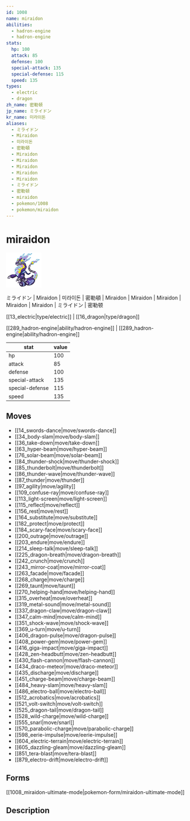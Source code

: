 ```yaml
---
id: 1008
name: miraidon
abilities:
  - hadron-engine
  - hadron-engine
stats:
  hp: 100
  attack: 85
  defense: 100
  special-attack: 135
  special-defense: 115
  speed: 135
types:
  - electric
  - dragon
zh_name: 密勒顿
jp_name: ミライドン
kr_name: 미라이돈
aliases:
  - ミライドン
  - Miraidon
  - 미라이돈
  - 密勒頓
  - Miraidon
  - Miraidon
  - Miraidon
  - Miraidon
  - Miraidon
  - ミライドン
  - 密勒顿
  - miraidon
  - pokemon/1008
  - pokemon/miraidon
---
```

# miraidon

![](https://raw.githubusercontent.com/PokeAPI/sprites/master/sprites/pokemon/1008.png)

ミライドン | Miraidon | 미라이돈 | 密勒頓 | Miraidon | Miraidon | Miraidon | Miraidon | Miraidon | ミライドン | 密勒顿

[[13_electric|type/electric]] | [[16_dragon|type/dragon]]

[[289_hadron-engine|ability/hadron-engine]] | [[289_hadron-engine|ability/hadron-engine]]

|stat|value|
|---|---|
|hp|100|
|attack|85|
|defense|100|
|special-attack|135|
|special-defense|115|
|speed|135|


## Moves

- [[14_swords-dance|move/swords-dance]]
- [[34_body-slam|move/body-slam]]
- [[36_take-down|move/take-down]]
- [[63_hyper-beam|move/hyper-beam]]
- [[76_solar-beam|move/solar-beam]]
- [[84_thunder-shock|move/thunder-shock]]
- [[85_thunderbolt|move/thunderbolt]]
- [[86_thunder-wave|move/thunder-wave]]
- [[87_thunder|move/thunder]]
- [[97_agility|move/agility]]
- [[109_confuse-ray|move/confuse-ray]]
- [[113_light-screen|move/light-screen]]
- [[115_reflect|move/reflect]]
- [[156_rest|move/rest]]
- [[164_substitute|move/substitute]]
- [[182_protect|move/protect]]
- [[184_scary-face|move/scary-face]]
- [[200_outrage|move/outrage]]
- [[203_endure|move/endure]]
- [[214_sleep-talk|move/sleep-talk]]
- [[225_dragon-breath|move/dragon-breath]]
- [[242_crunch|move/crunch]]
- [[243_mirror-coat|move/mirror-coat]]
- [[263_facade|move/facade]]
- [[268_charge|move/charge]]
- [[269_taunt|move/taunt]]
- [[270_helping-hand|move/helping-hand]]
- [[315_overheat|move/overheat]]
- [[319_metal-sound|move/metal-sound]]
- [[337_dragon-claw|move/dragon-claw]]
- [[347_calm-mind|move/calm-mind]]
- [[351_shock-wave|move/shock-wave]]
- [[369_u-turn|move/u-turn]]
- [[406_dragon-pulse|move/dragon-pulse]]
- [[408_power-gem|move/power-gem]]
- [[416_giga-impact|move/giga-impact]]
- [[428_zen-headbutt|move/zen-headbutt]]
- [[430_flash-cannon|move/flash-cannon]]
- [[434_draco-meteor|move/draco-meteor]]
- [[435_discharge|move/discharge]]
- [[451_charge-beam|move/charge-beam]]
- [[484_heavy-slam|move/heavy-slam]]
- [[486_electro-ball|move/electro-ball]]
- [[512_acrobatics|move/acrobatics]]
- [[521_volt-switch|move/volt-switch]]
- [[525_dragon-tail|move/dragon-tail]]
- [[528_wild-charge|move/wild-charge]]
- [[555_snarl|move/snarl]]
- [[570_parabolic-charge|move/parabolic-charge]]
- [[598_eerie-impulse|move/eerie-impulse]]
- [[604_electric-terrain|move/electric-terrain]]
- [[605_dazzling-gleam|move/dazzling-gleam]]
- [[851_tera-blast|move/tera-blast]]
- [[879_electro-drift|move/electro-drift]]

## Forms



[[1008_miraidon-ultimate-mode|pokemon-form/miraidon-ultimate-mode]]

## Description



